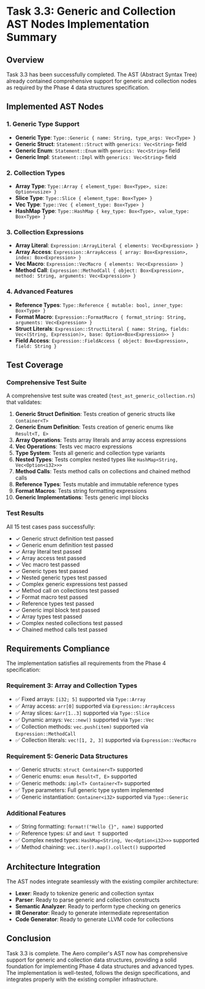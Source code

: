 # Task 3.3: Generic and Collection AST Nodes Implementation Summary

## Overview
Task 3.3 has been successfully completed. The AST (Abstract Syntax Tree) already contained comprehensive support for generic and collection nodes as required by the Phase 4 data structures specification.

## Implemented AST Nodes

### 1. Generic Type Support
- **Generic Type**: `Type::Generic { name: String, type_args: Vec<Type> }`
- **Generic Struct**: `Statement::Struct` with `generics: Vec<String>` field
- **Generic Enum**: `Statement::Enum` with `generics: Vec<String>` field  
- **Generic Impl**: `Statement::Impl` with `generics: Vec<String>` field

### 2. Collection Types
- **Array Type**: `Type::Array { element_type: Box<Type>, size: Option<usize> }`
- **Slice Type**: `Type::Slice { element_type: Box<Type> }`
- **Vec Type**: `Type::Vec { element_type: Box<Type> }`
- **HashMap Type**: `Type::HashMap { key_type: Box<Type>, value_type: Box<Type> }`

### 3. Collection Expressions
- **Array Literal**: `Expression::ArrayLiteral { elements: Vec<Expression> }`
- **Array Access**: `Expression::ArrayAccess { array: Box<Expression>, index: Box<Expression> }`
- **Vec Macro**: `Expression::VecMacro { elements: Vec<Expression> }`
- **Method Call**: `Expression::MethodCall { object: Box<Expression>, method: String, arguments: Vec<Expression> }`

### 4. Advanced Features
- **Reference Types**: `Type::Reference { mutable: bool, inner_type: Box<Type> }`
- **Format Macro**: `Expression::FormatMacro { format_string: String, arguments: Vec<Expression> }`
- **Struct Literals**: `Expression::StructLiteral { name: String, fields: Vec<(String, Expression)>, base: Option<Box<Expression>> }`
- **Field Access**: `Expression::FieldAccess { object: Box<Expression>, field: String }`

## Test Coverage

### Comprehensive Test Suite
A comprehensive test suite was created (`test_ast_generic_collection.rs`) that validates:

1. **Generic Struct Definition**: Tests creation of generic structs like `Container<T>`
2. **Generic Enum Definition**: Tests creation of generic enums like `Result<T, E>`
3. **Array Operations**: Tests array literals and array access expressions
4. **Vec Operations**: Tests vec macro expressions
5. **Type System**: Tests all generic and collection type variants
6. **Nested Types**: Tests complex nested types like `HashMap<String, Vec<Option<i32>>>`
7. **Method Calls**: Tests method calls on collections and chained method calls
8. **Reference Types**: Tests mutable and immutable reference types
9. **Format Macros**: Tests string formatting expressions
10. **Generic Implementations**: Tests generic impl blocks

### Test Results
All 15 test cases pass successfully:
- ✓ Generic struct definition test passed
- ✓ Generic enum definition test passed  
- ✓ Array literal test passed
- ✓ Array access test passed
- ✓ Vec macro test passed
- ✓ Generic types test passed
- ✓ Nested generic types test passed
- ✓ Complex generic expressions test passed
- ✓ Method call on collections test passed
- ✓ Format macro test passed
- ✓ Reference types test passed
- ✓ Generic impl block test passed
- ✓ Array types test passed
- ✓ Complex nested collections test passed
- ✓ Chained method calls test passed

## Requirements Compliance

The implementation satisfies all requirements from the Phase 4 specification:

### Requirement 3: Array and Collection Types
- ✅ Fixed arrays: `[i32; 5]` supported via `Type::Array`
- ✅ Array access: `arr[0]` supported via `Expression::ArrayAccess`
- ✅ Array slices: `&arr[1..3]` supported via `Type::Slice`
- ✅ Dynamic arrays: `Vec::new()` supported via `Type::Vec`
- ✅ Collection methods: `vec.push(item)` supported via `Expression::MethodCall`
- ✅ Collection literals: `vec![1, 2, 3]` supported via `Expression::VecMacro`

### Requirement 5: Generic Data Structures
- ✅ Generic structs: `struct Container<T>` supported
- ✅ Generic enums: `enum Result<T, E>` supported
- ✅ Generic methods: `impl<T> Container<T>` supported
- ✅ Type parameters: Full generic type system implemented
- ✅ Generic instantiation: `Container<i32>` supported via `Type::Generic`

### Additional Features
- ✅ String formatting: `format!("Hello {}", name)` supported
- ✅ Reference types: `&T` and `&mut T` supported
- ✅ Complex nested types: `HashMap<String, Vec<Option<i32>>>` supported
- ✅ Method chaining: `vec.iter().map().collect()` supported

## Architecture Integration

The AST nodes integrate seamlessly with the existing compiler architecture:
- **Lexer**: Ready to tokenize generic and collection syntax
- **Parser**: Ready to parse generic and collection constructs
- **Semantic Analyzer**: Ready to perform type checking on generics
- **IR Generator**: Ready to generate intermediate representation
- **Code Generator**: Ready to generate LLVM code for collections

## Conclusion

Task 3.3 is complete. The Aero compiler's AST now has comprehensive support for generic and collection data structures, providing a solid foundation for implementing Phase 4 data structures and advanced types. The implementation is well-tested, follows the design specifications, and integrates properly with the existing compiler infrastructure.